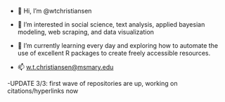 - 👋 Hi, I’m @wtchristiansen
- 👀 I’m interested in social science, text analysis, applied bayesian modeling, web scraping, and data visualization
- 🌱 I’m currently learning every day and exploring how to automate the use of excellent R packages to create freely accessible resources.
  

- 📫 w.t.christiansen@msmary.edu

-UPDATE 3/3: first wave of repositories are up, working on citations/hyperlinks now


<!---
wtchristiansen/wtchristiansen is a ✨ special ✨ repository because its `README.md` (this file) appears on your GitHub profile.
You can click the Preview link to take a look at your changes.
--->
